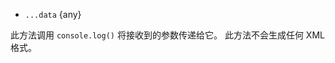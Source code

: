 <!-- YAML
added: v8.0.0
changes:
  - version: v9.3.0
    pr-url: https://github.com/nodejs/node/pull/17152
    description: "`console.dirxml` now calls `console.log` for its arguments."
-->
* `...data` {any}

此方法调用 `console.log()` 将接收到的参数传递给它。 
此方法不会生成任何 XML 格式。

